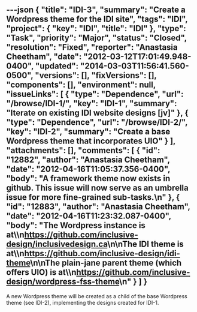 ---json
{
  "title": "IDI-3",
  "summary": "Create a Wordpress theme for the IDI site",
  "tags": "IDI",
  "project": {
    "key": "IDI",
    "title": "IDI"
  },
  "type": "Task",
  "priority": "Major",
  "status": "Closed",
  "resolution": "Fixed",
  "reporter": "Anastasia Cheetham",
  "date": "2012-03-12T17:01:49.948-0400",
  "updated": "2014-03-03T11:56:41.560-0500",
  "versions": [],
  "fixVersions": [],
  "components": [],
  "environment": null,
  "issueLinks": [
    {
      "type": "Dependence",
      "url": "/browse/IDI-1/",
      "key": "IDI-1",
      "summary": "Iterate on existing IDI website designs [jv]"
    },
    {
      "type": "Dependence",
      "url": "/browse/IDI-2/",
      "key": "IDI-2",
      "summary": "Create a base Wordpress theme that incorporates UIO"
    }
  ],
  "attachments": [],
  "comments": [
    {
      "id": "12882",
      "author": "Anastasia Cheetham",
      "date": "2012-04-16T11:05:37.356-0400",
      "body": "A framework theme now exists in github. This issue will now serve as an umbrella issue for more fine-grained sub-tasks.\n"
    },
    {
      "id": "12883",
      "author": "Anastasia Cheetham",
      "date": "2012-04-16T11:23:32.087-0400",
      "body": "The Wordpress instance is at\\\n<https://github.com/inclusive-design/inclusivedesign.ca>\n\nThe IDI theme is at\\\n<https://github.com/inclusive-design/idi-theme>\n\nThe plain-jane parent theme (which offers UIO) is at\\\n<https://github.com/inclusive-design/wordpress-fss-theme>\n"
    }
  ]
}
---
A new Wordpress theme will be created as a child of the base Wordpress theme (see IDI-2), implementing the designs created for IDI-1.

        